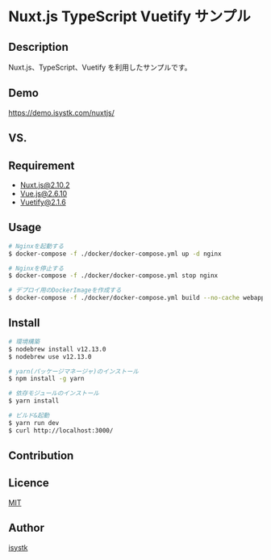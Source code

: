 Nuxt.js TypeScript Vuetify サンプル
====

## Description

Nuxt.js、TypeScript、Vuetify を利用したサンプルです。

## Demo
https://demo.isystk.com/nuxtjs/

## VS. 

## Requirement

* Nuxt.js@2.10.2
* Vue.js@2.6.10 
* Vuetify@2.1.6 

## Usage

``` bash
# Nginxを起動する
$ docker-compose -f ./docker/docker-compose.yml up -d nginx

# Nginxを停止する
$ docker-compose -f ./docker/docker-compose.yml stop nginx

# デプロイ用のDockerImageを作成する
$ docker-compose -f ./docker/docker-compose.yml build --no-cache webapp
```

## Install

``` bash
# 環境構築
$ nodebrew install v12.13.0
$ nodebrew use v12.13.0

# yarn(パッケージマネージャ)のインストール
$ npm install -g yarn

# 依存モジュールのインストール
$ yarn install

# ビルド&起動
$ yarn run dev
$ curl http://localhost:3000/
```

## Contribution

## Licence

[MIT](https://github.com/isystk/nuxtjs_typescript_vuetify/LICENCE)

## Author

[isystk](https://github.com/isystk)


